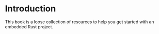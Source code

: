 # Introduction

This book is a loose collection of resources to help you get started with an embedded Rust project. 

